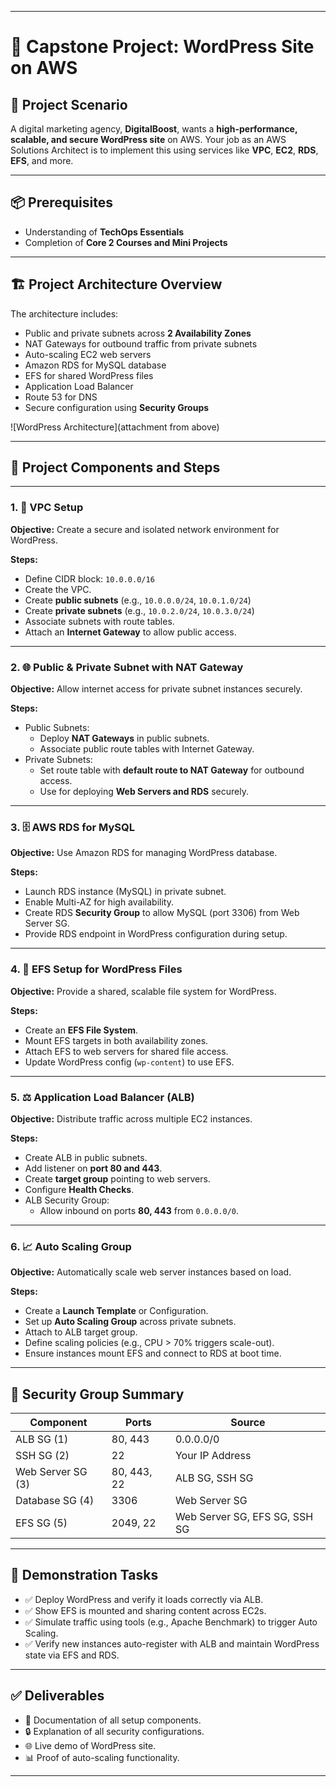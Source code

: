 
---

# 🧱 Capstone Project: WordPress Site on AWS

## 📝 Project Scenario

A digital marketing agency, **DigitalBoost**, wants a **high-performance, scalable, and secure WordPress site** on AWS. Your job as an AWS Solutions Architect is to implement this using services like **VPC**, **EC2**, **RDS**, **EFS**, and more.

---

## 📦 Prerequisites

- Understanding of **TechOps Essentials**
- Completion of **Core 2 Courses and Mini Projects**

---

## 🏗️ Project Architecture Overview

The architecture includes:

- Public and private subnets across **2 Availability Zones**
- NAT Gateways for outbound traffic from private subnets
- Auto-scaling EC2 web servers
- Amazon RDS for MySQL database
- EFS for shared WordPress files
- Application Load Balancer
- Route 53 for DNS
- Secure configuration using **Security Groups**

![WordPress Architecture](attachment from above)

---

## 🧩 Project Components and Steps

---

### 1. 🔧 VPC Setup

**Objective:** Create a secure and isolated network environment for WordPress.

**Steps:**

- Define CIDR block: `10.0.0.0/16`
- Create the VPC.
- Create **public subnets** (e.g., `10.0.0.0/24`, `10.0.1.0/24`)
- Create **private subnets** (e.g., `10.0.2.0/24`, `10.0.3.0/24`)
- Associate subnets with route tables.
- Attach an **Internet Gateway** to allow public access.

---

### 2. 🌐 Public & Private Subnet with NAT Gateway

**Objective:** Allow internet access for private subnet instances securely.

**Steps:**

- Public Subnets:
  - Deploy **NAT Gateways** in public subnets.
  - Associate public route tables with Internet Gateway.
- Private Subnets:
  - Set route table with **default route to NAT Gateway** for outbound access.
  - Use for deploying **Web Servers and RDS** securely.

---

### 3. 🗄️ AWS RDS for MySQL

**Objective:** Use Amazon RDS for managing WordPress database.

**Steps:**

- Launch RDS instance (MySQL) in private subnet.
- Enable Multi-AZ for high availability.
- Create RDS **Security Group** to allow MySQL (port 3306) from Web Server SG.
- Provide RDS endpoint in WordPress configuration during setup.

---

### 4. 📁 EFS Setup for WordPress Files

**Objective:** Provide a shared, scalable file system for WordPress.

**Steps:**

- Create an **EFS File System**.
- Mount EFS targets in both availability zones.
- Attach EFS to web servers for shared file access.
- Update WordPress config (`wp-content`) to use EFS.

---

### 5. ⚖️ Application Load Balancer (ALB)

**Objective:** Distribute traffic across multiple EC2 instances.

**Steps:**

- Create ALB in public subnets.
- Add listener on **port 80 and 443**.
- Create **target group** pointing to web servers.
- Configure **Health Checks**.
- ALB Security Group:
  - Allow inbound on ports **80, 443** from `0.0.0.0/0`.

---

### 6. 📈 Auto Scaling Group

**Objective:** Automatically scale web server instances based on load.

**Steps:**

- Create a **Launch Template** or Configuration.
- Set up **Auto Scaling Group** across private subnets.
- Attach to ALB target group.
- Define scaling policies (e.g., CPU > 70% triggers scale-out).
- Ensure instances mount EFS and connect to RDS at boot time.

---

## 🔐 Security Group Summary

| Component                | Ports         | Source                               |
|-------------------------|---------------|--------------------------------------|
| ALB SG (1)              | 80, 443       | 0.0.0.0/0                             |
| SSH SG (2)              | 22            | Your IP Address                       |
| Web Server SG (3)       | 80, 443, 22   | ALB SG, SSH SG                        |
| Database SG (4)         | 3306          | Web Server SG                         |
| EFS SG (5)              | 2049, 22      | Web Server SG, EFS SG, SSH SG        |

---

## 🚀 Demonstration Tasks

- ✅ Deploy WordPress and verify it loads correctly via ALB.
- ✅ Show EFS is mounted and sharing content across EC2s.
- ✅ Simulate traffic using tools (e.g., Apache Benchmark) to trigger Auto Scaling.
- ✅ Verify new instances auto-register with ALB and maintain WordPress state via EFS and RDS.

---

## ✅ Deliverables

- 📄 Documentation of all setup components.
- 🔒 Explanation of all security configurations.
- 🌐 Live demo of WordPress site.
- 📊 Proof of auto-scaling functionality.

---

